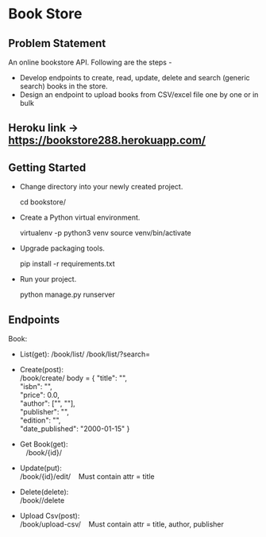 Book Store
===========

Problem Statement
-----------------
An online bookstore API. Following are the steps -
- Develop endpoints to create, read, update, delete and search (generic search) books in the store.
- Design an endpoint to upload books from CSV/excel file one by one or in bulk

## Heroku link -> https://bookstore288.herokuapp.com/


Getting Started
---------------

- Change directory into your newly created project.

    cd bookstore/

- Create a Python virtual environment.

    virtualenv -p python3 venv
    source venv/bin/activate

- Upgrade packaging tools.

    pip install -r requirements.txt

- Run your project.

    python manage.py runserver

Endpoints
---------
Book:   
- List(get):
    /book/list/ 
    /book/list/?search= 
  
- Create(post):  
    /book/create/ 
    body = { 
        "title": "",  
        "isbn": "",  
        "price": 0.0,  
        "author": ["", ""],  
        "publisher": "",  
        "edition": "",  
        "date_published": "2000-01-15" 
    }
  
- Get Book(get):  
    /book/{id}/ 
  
- Update(put):  
    /book/{id}/edit/ 
    Must contain attr = title 
  
- Delete(delete):  
    /book/<id>/delete 
  
- Upload Csv(post):  
    /book/upload-csv/ 
    Must contain attr = title, author, publisher 
